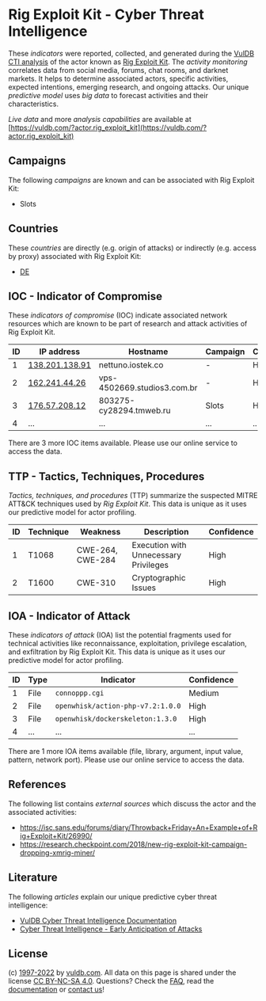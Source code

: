 # Rig Exploit Kit - Cyber Threat Intelligence

These _indicators_ were reported, collected, and generated during the [VulDB CTI analysis](https://vuldb.com/?kb.cti) of the actor known as [Rig Exploit Kit](https://vuldb.com/?actor.rig_exploit_kit). The _activity monitoring_ correlates data from social media, forums, chat rooms, and darknet markets. It helps to determine associated actors, specific activities, expected intentions, emerging research, and ongoing attacks. Our unique _predictive model_ uses _big data_ to forecast activities and their characteristics.

_Live data_ and more _analysis capabilities_ are available at [https://vuldb.com/?actor.rig_exploit_kit](https://vuldb.com/?actor.rig_exploit_kit)

## Campaigns

The following _campaigns_ are known and can be associated with Rig Exploit Kit:

* Slots

## Countries

These _countries_ are directly (e.g. origin of attacks) or indirectly (e.g. access by proxy) associated with Rig Exploit Kit:

* [DE](https://vuldb.com/?country.de)

## IOC - Indicator of Compromise

These _indicators of compromise_ (IOC) indicate associated network resources which are known to be part of research and attack activities of Rig Exploit Kit.

ID | IP address | Hostname | Campaign | Confidence
-- | ---------- | -------- | -------- | ----------
1 | [138.201.138.91](https://vuldb.com/?ip.138.201.138.91) | nettuno.iostek.co | - | High
2 | [162.241.44.26](https://vuldb.com/?ip.162.241.44.26) | vps-4502669.studios3.com.br | - | High
3 | [176.57.208.12](https://vuldb.com/?ip.176.57.208.12) | 803275-cy28294.tmweb.ru | Slots | High
4 | ... | ... | ... | ...

There are 3 more IOC items available. Please use our online service to access the data.

## TTP - Tactics, Techniques, Procedures

_Tactics, techniques, and procedures_ (TTP) summarize the suspected MITRE ATT&CK techniques used by _Rig Exploit Kit_. This data is unique as it uses our predictive model for actor profiling.

ID | Technique | Weakness | Description | Confidence
-- | --------- | -------- | ----------- | ----------
1 | T1068 | CWE-264, CWE-284 | Execution with Unnecessary Privileges | High
2 | T1600 | CWE-310 | Cryptographic Issues | High

## IOA - Indicator of Attack

These _indicators of attack_ (IOA) list the potential fragments used for technical activities like reconnaissance, exploitation, privilege escalation, and exfiltration by Rig Exploit Kit. This data is unique as it uses our predictive model for actor profiling.

ID | Type | Indicator | Confidence
-- | ---- | --------- | ----------
1 | File | `connoppp.cgi` | Medium
2 | File | `openwhisk/action-php-v7.2:1.0.0` | High
3 | File | `openwhisk/dockerskeleton:1.3.0` | High
4 | ... | ... | ...

There are 1 more IOA items available (file, library, argument, input value, pattern, network port). Please use our online service to access the data.

## References

The following list contains _external sources_ which discuss the actor and the associated activities:

* https://isc.sans.edu/forums/diary/Throwback+Friday+An+Example+of+Rig+Exploit+Kit/26990/
* https://research.checkpoint.com/2018/new-rig-exploit-kit-campaign-dropping-xmrig-miner/

## Literature

The following _articles_ explain our unique predictive cyber threat intelligence:

* [VulDB Cyber Threat Intelligence Documentation](https://vuldb.com/?kb.cti)
* [Cyber Threat Intelligence - Early Anticipation of Attacks](https://www.scip.ch/en/?labs.20201022)

## License

(c) [1997-2022](https://vuldb.com/?kb.changelog) by [vuldb.com](https://vuldb.com/?kb.about). All data on this page is shared under the license [CC BY-NC-SA 4.0](https://creativecommons.org/licenses/by-nc-sa/4.0/). Questions? Check the [FAQ](https://vuldb.com/?kb.faq), read the [documentation](https://vuldb.com/?kb) or [contact us](https://vuldb.com/?contact)!
